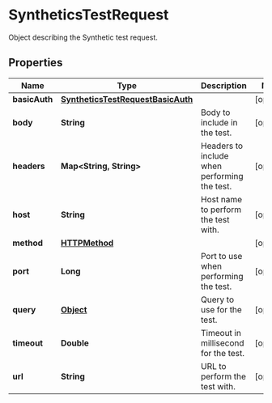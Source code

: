 

# SyntheticsTestRequest

Object describing the Synthetic test request.
## Properties

Name | Type | Description | Notes
------------ | ------------- | ------------- | -------------
**basicAuth** | [**SyntheticsTestRequestBasicAuth**](SyntheticsTestRequestBasicAuth.md) |  |  [optional]
**body** | **String** | Body to include in the test. |  [optional]
**headers** | **Map&lt;String, String&gt;** | Headers to include when performing the test. |  [optional]
**host** | **String** | Host name to perform the test with. |  [optional]
**method** | [**HTTPMethod**](HTTPMethod.md) |  |  [optional]
**port** | **Long** | Port to use when performing the test. |  [optional]
**query** | [**Object**](.md) | Query to use for the test. |  [optional]
**timeout** | **Double** | Timeout in millisecond for the test. |  [optional]
**url** | **String** | URL to perform the test with. |  [optional]



